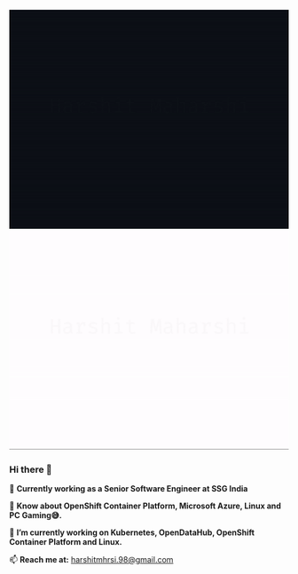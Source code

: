 ![Banner-dark](https://github.com/Harshit-9398/Harshit-9398/blob/master/images/Banner-Dark-Mode.gif#gh-dark-mode-only)
![Banner-light](https://github.com/Harshit-9398/Harshit-9398/blob/master/images/Banner-Light-Mode.gif#gh-light-mode-only)

### Hi there 👋

🔭 **Currently working as a Senior Software Engineer at SSG India**

💬 **Know about OpenShift Container Platform, Microsoft Azure, Linux and PC Gaming😅.**

🔭 **I’m currently working on Kubernetes, OpenDataHub, OpenShift Container Platform and Linux.**

📫 **Reach me at:** harshitmhrsi.98@gmail.com
<!--
**Harshit-9398/Harshit-9398** is a ✨ _special_ ✨ repository because its `README.md` (this file) appears on your GitHub profile.

Here are some ideas to get you started:

- 🔭 I’m currently working on ...
- 🌱 I’m currently learning ...
- 👯 I’m looking to collaborate on ...
- 🤔 I’m looking for help with ...
- 💬 Ask me about ...
- 📫 How to reach me: ...
- 😄 Pronouns: ...
- ⚡ Fun fact: ...
-->

